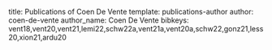 title: Publications of Coen De Vente
template: publications-author
author: coen-de-vente
author_name: Coen De Vente
bibkeys: vent18,vent20,vent21,lemi22,schw22a,vent21a,vent20a,schw22,gonz21,less20,xion21,ardu20